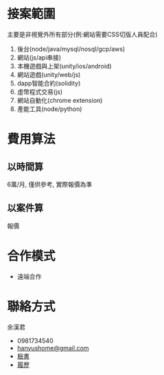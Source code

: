 # 接案範圍
主要是非視覺外所有部分(例:網站需要CSS切版人員配合)

1. 後台(node/java/mysql/nosql/gcp/aws)
1. 網站(js/api串接)
1. 本機遊戲與上架(unity/ios/android)
1. 網站遊戲(unity/web/js)
1. dapp智能合約(solidity)
1. 虛幣程式交易(js)
1. 網站自動化(chrome extension)
1. 產能工具(node/python)

# 費用算法
## 以時間算
6萬/月, 僅供參考, 實際報價為準

## 以案件算
報價

# 合作模式
- 遠端合作

# 聯絡方式
余漢君  
- 0981734540
- hanyushome@gmail.com
- [臉書](https://www.facebook.com/han.yu.100)
- [履歷](readme.md)
